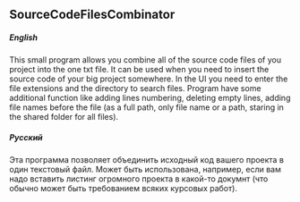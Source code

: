 ## SourceCodeFilesCombinator

##### English
This small program allows you combine all of the source code files of you project into the one txt file. It can be used when you need to insert the source code of your big project somewhere. In the UI you need to enter the file extensions and the directory to search files. Program have some additional function like adding lines numbering, deleting empty lines, adding file names before the file (as a full path, only file name or a path, staring in the shared folder for all files).

##### Русский
Эта программа позволяет объединить исходный код вашего проекта в один текстовый файл. Может быть использована, например, если вам надо вставить листинг огромного проекта в какой-то докумнт (что обычно может быть требованием всяких курсовых работ).

